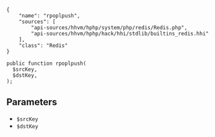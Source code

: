 ``` yamlmeta
{
    "name": "rpoplpush",
    "sources": [
        "api-sources/hhvm/hphp/system/php/redis/Redis.php",
        "api-sources/hhvm/hphp/hack/hhi/stdlib/builtins_redis.hhi"
    ],
    "class": "Redis"
}
```




``` Hack
public function rpoplpush(
  $srcKey,
  $dstKey,
);
```




## Parameters




+ ` $srcKey `
+ ` $dstKey `
<!-- HHAPIDOC -->

